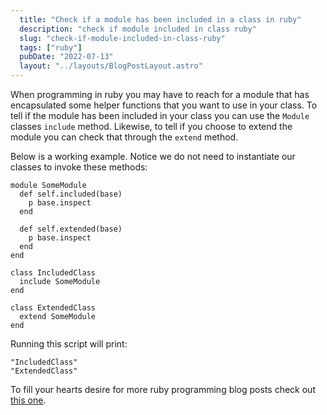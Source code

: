 ```yaml
---
  title: "Check if a module has been included in a class in ruby"
  description: "check if module included in class ruby"
  slug: "check-if-module-included-in-class-ruby"
  tags: ["ruby"]
  pubDate: "2022-07-13"
  layout: "../layouts/BlogPostLayout.astro"
---
```


When programming in ruby you may have to reach for a module that has encapsulated some helper functions that you want to use in your class. To tell if the module has been included in your class you can use the `Module` classes `include` method. Likewise, to tell if you choose to extend the module you can check that through the `extend` method.

Below is a working example. Notice we do not need to instantiate our classes to invoke these methods:

```
module SomeModule
  def self.included(base)
    p base.inspect
  end

  def self.extended(base)
    p base.inspect
  end
end

class IncludedClass
  include SomeModule
end

class ExtendedClass
  extend SomeModule
end
```

Running this script will print:
```
"IncludedClass"
"ExtendedClass"
```

To fill your hearts desire for more ruby programming blog posts check out [this one](https://www.devdecks.io/2022-breaking-out-of-a-block).